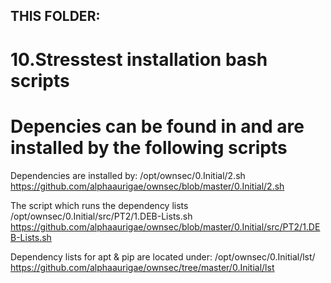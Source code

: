 ## THIS FOLDER: 
# 10.Stresstest installation bash scripts
# Depencies can be found in and are installed by the following scripts

Dependencies are installed by:
/opt/ownsec/0.Initial/2.sh
https://github.com/alphaaurigae/ownsec/blob/master/0.Initial/2.sh

The script which runs the dependency lists
/opt/ownsec/0.Initial/src/PT2/1.DEB-Lists.sh
https://github.com/alphaaurigae/ownsec/blob/master/0.Initial/src/PT2/1.DEB-Lists.sh

Dependency lists for apt & pip are located under:
/opt/ownsec/0.Initial/lst/
https://github.com/alphaaurigae/ownsec/tree/master/0.Initial/lst

